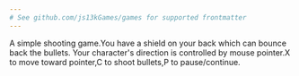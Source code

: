 ```yaml
---
# See github.com/js13kGames/games for supported frontmatter
---
```

A simple shooting game.You have a shield on your back which can bounce back the bullets.
Your character's direction is controlled by mouse pointer.X to move toward pointer,C to shoot bullets,P to pause/continue.